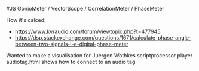 #JS GonioMeter / VectorScope / CorrelationMeter / PhaseMeter

How it's calced:
- https://www.kvraudio.com/forum/viewtopic.php?t=477945
- https://dsp.stackexchange.com/questions/1671/calculate-phase-angle-between-two-signals-i-e-digital-phase-meter

Wanted to make a visualisation for Juergen Wothkes scriptprocessor player
audiotag.html shows how to connect to an audio tag
